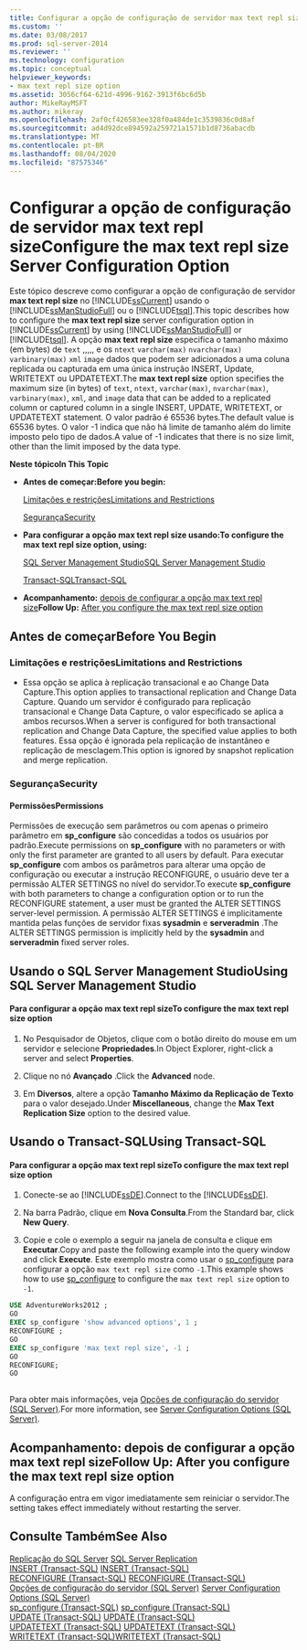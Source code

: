 ```yaml
---
title: Configurar a opção de configuração de servidor max text repl size | Microsoft Docs
ms.custom: ''
ms.date: 03/08/2017
ms.prod: sql-server-2014
ms.reviewer: ''
ms.technology: configuration
ms.topic: conceptual
helpviewer_keywords:
- max text repl size option
ms.assetid: 3056cf64-621d-4996-9162-3913f6bc6d5b
author: MikeRayMSFT
ms.author: mikeray
ms.openlocfilehash: 2af0cf426583ee328f0a484de1c3539836c0d8af
ms.sourcegitcommit: ad4d92dce894592a259721a1571b1d8736abacdb
ms.translationtype: MT
ms.contentlocale: pt-BR
ms.lasthandoff: 08/04/2020
ms.locfileid: "87575346"
---
```

# <a name="configure-the-max-text-repl-size-server-configuration-option"></a><span data-ttu-id="154f8-102">Configurar a opção de configuração de servidor max text repl size</span><span class="sxs-lookup"><span data-stu-id="154f8-102">Configure the max text repl size Server Configuration Option</span></span>
  <span data-ttu-id="154f8-103">Este tópico descreve como configurar a opção de configuração de servidor **max text repl size** no [!INCLUDE[ssCurrent](../../includes/sscurrent-md.md)] usando o [!INCLUDE[ssManStudioFull](../../includes/ssmanstudiofull-md.md)] ou o [!INCLUDE[tsql](../../includes/tsql-md.md)].</span><span class="sxs-lookup"><span data-stu-id="154f8-103">This topic describes how to configure the **max text repl size** server configuration option in [!INCLUDE[ssCurrent](../../includes/sscurrent-md.md)] by using [!INCLUDE[ssManStudioFull](../../includes/ssmanstudiofull-md.md)] or [!INCLUDE[tsql](../../includes/tsql-md.md)].</span></span> <span data-ttu-id="154f8-104">A opção **max text repl size** especifica o tamanho máximo (em bytes) de `text` ,,,,, e os `ntext` `varchar(max)` `nvarchar(max)` `varbinary(max)` `xml` `image` dados que podem ser adicionados a uma coluna replicada ou capturada em uma única instrução INSERT, Update, WRITETEXT ou UPDATETEXT.</span><span class="sxs-lookup"><span data-stu-id="154f8-104">The **max text repl size** option specifies the maximum size (in bytes) of `text`, `ntext`, `varchar(max)`, `nvarchar(max)`, `varbinary(max)`, `xml`, and `image` data that can be added to a replicated column or captured column in a single INSERT, UPDATE, WRITETEXT, or UPDATETEXT statement.</span></span> <span data-ttu-id="154f8-105">O valor padrão é 65536 bytes.</span><span class="sxs-lookup"><span data-stu-id="154f8-105">The default value is 65536 bytes.</span></span> <span data-ttu-id="154f8-106">O valor -1 indica que não há limite de tamanho além do limite imposto pelo tipo de dados.</span><span class="sxs-lookup"><span data-stu-id="154f8-106">A value of -1 indicates that there is no size limit, other than the limit imposed by the data type.</span></span>  
  
 <span data-ttu-id="154f8-107">**Neste tópico**</span><span class="sxs-lookup"><span data-stu-id="154f8-107">**In This Topic**</span></span>  
  
-   <span data-ttu-id="154f8-108">**Antes de começar:**</span><span class="sxs-lookup"><span data-stu-id="154f8-108">**Before you begin:**</span></span>  
  
     [<span data-ttu-id="154f8-109">Limitações e restrições</span><span class="sxs-lookup"><span data-stu-id="154f8-109">Limitations and Restrictions</span></span>](#Restrictions)  
  
     [<span data-ttu-id="154f8-110">Segurança</span><span class="sxs-lookup"><span data-stu-id="154f8-110">Security</span></span>](#Security)  
  
-   <span data-ttu-id="154f8-111">**Para configurar a opção max text repl size usando:**</span><span class="sxs-lookup"><span data-stu-id="154f8-111">**To configure the max text repl size option, using:**</span></span>  
  
     [<span data-ttu-id="154f8-112">SQL Server Management Studio</span><span class="sxs-lookup"><span data-stu-id="154f8-112">SQL Server Management Studio</span></span>](#SSMSProcedure)  
  
     [<span data-ttu-id="154f8-113">Transact-SQL</span><span class="sxs-lookup"><span data-stu-id="154f8-113">Transact-SQL</span></span>](#TsqlProcedure)  
  
-   <span data-ttu-id="154f8-114">**Acompanhamento:**  [depois de configurar a opção max text repl size](#FollowUp)</span><span class="sxs-lookup"><span data-stu-id="154f8-114">**Follow Up:**  [After you configure the max text repl size option](#FollowUp)</span></span>  
  
##  <a name="before-you-begin"></a><a name="BeforeYouBegin"></a> <span data-ttu-id="154f8-115">Antes de começar</span><span class="sxs-lookup"><span data-stu-id="154f8-115">Before You Begin</span></span>  
  
###  <a name="limitations-and-restrictions"></a><a name="Restrictions"></a> <span data-ttu-id="154f8-116">Limitações e restrições</span><span class="sxs-lookup"><span data-stu-id="154f8-116">Limitations and Restrictions</span></span>  
  
-   <span data-ttu-id="154f8-117">Essa opção se aplica à replicação transacional e ao Change Data Capture.</span><span class="sxs-lookup"><span data-stu-id="154f8-117">This option applies to transactional replication and Change Data Capture.</span></span> <span data-ttu-id="154f8-118">Quando um servidor é configurado para replicação transacional e Change Data Capture, o valor especificado se aplica a ambos recursos.</span><span class="sxs-lookup"><span data-stu-id="154f8-118">When a server is configured for both transactional replication and Change Data Capture, the specified value applies to both features.</span></span> <span data-ttu-id="154f8-119">Essa opção é ignorada pela replicação de instantâneo e replicação de mesclagem.</span><span class="sxs-lookup"><span data-stu-id="154f8-119">This option is ignored by snapshot replication and merge replication.</span></span>  
  
###  <a name="security"></a><a name="Security"></a> <span data-ttu-id="154f8-120">Segurança</span><span class="sxs-lookup"><span data-stu-id="154f8-120">Security</span></span>  
  
####  <a name="permissions"></a><a name="Permissions"></a> <span data-ttu-id="154f8-121">Permissões</span><span class="sxs-lookup"><span data-stu-id="154f8-121">Permissions</span></span>  
 <span data-ttu-id="154f8-122">Permissões de execução sem parâmetros ou com apenas o primeiro parâmetro em **sp_configure** são concedidas a todos os usuários por padrão.</span><span class="sxs-lookup"><span data-stu-id="154f8-122">Execute permissions on **sp_configure** with no parameters or with only the first parameter are granted to all users by default.</span></span> <span data-ttu-id="154f8-123">Para executar **sp_configure** com ambos os parâmetros para alterar uma opção de configuração ou executar a instrução RECONFIGURE, o usuário deve ter a permissão ALTER SETTINGS no nível do servidor.</span><span class="sxs-lookup"><span data-stu-id="154f8-123">To execute **sp_configure** with both parameters to change a configuration option or to run the RECONFIGURE statement, a user must be granted the ALTER SETTINGS server-level permission.</span></span> <span data-ttu-id="154f8-124">A permissão ALTER SETTINGS é implicitamente mantida pelas funções de servidor fixas **sysadmin** e **serveradmin** .</span><span class="sxs-lookup"><span data-stu-id="154f8-124">The ALTER SETTINGS permission is implicitly held by the **sysadmin** and **serveradmin** fixed server roles.</span></span>  
  
##  <a name="using-sql-server-management-studio"></a><a name="SSMSProcedure"></a> <span data-ttu-id="154f8-125">Usando o SQL Server Management Studio</span><span class="sxs-lookup"><span data-stu-id="154f8-125">Using SQL Server Management Studio</span></span>  
  
#### <a name="to-configure-the-max-text-repl-size-option"></a><span data-ttu-id="154f8-126">Para configurar a opção max text repl size</span><span class="sxs-lookup"><span data-stu-id="154f8-126">To configure the max text repl size option</span></span>  
  
1.  <span data-ttu-id="154f8-127">No Pesquisador de Objetos, clique com o botão direito do mouse em um servidor e selecione **Propriedades**.</span><span class="sxs-lookup"><span data-stu-id="154f8-127">In Object Explorer, right-click a server and select **Properties**.</span></span>  
  
2.  <span data-ttu-id="154f8-128">Clique no nó **Avançado** .</span><span class="sxs-lookup"><span data-stu-id="154f8-128">Click the **Advanced** node.</span></span>  
  
3.  <span data-ttu-id="154f8-129">Em **Diversos**, altere a opção **Tamanho Máximo da Replicação de Texto** para o valor desejado.</span><span class="sxs-lookup"><span data-stu-id="154f8-129">Under **Miscellaneous**, change the **Max Text Replication Size** option to the desired value.</span></span>  
  
##  <a name="using-transact-sql"></a><a name="TsqlProcedure"></a> <span data-ttu-id="154f8-130">Usando o Transact-SQL</span><span class="sxs-lookup"><span data-stu-id="154f8-130">Using Transact-SQL</span></span>  
  
#### <a name="to-configure-the-max-text-repl-size-option"></a><span data-ttu-id="154f8-131">Para configurar a opção max text repl size</span><span class="sxs-lookup"><span data-stu-id="154f8-131">To configure the max text repl size option</span></span>  
  
1.  <span data-ttu-id="154f8-132">Conecte-se ao [!INCLUDE[ssDE](../../includes/ssde-md.md)].</span><span class="sxs-lookup"><span data-stu-id="154f8-132">Connect to the [!INCLUDE[ssDE](../../includes/ssde-md.md)].</span></span>  
  
2.  <span data-ttu-id="154f8-133">Na barra Padrão, clique em **Nova Consulta**.</span><span class="sxs-lookup"><span data-stu-id="154f8-133">From the Standard bar, click **New Query**.</span></span>  
  
3.  <span data-ttu-id="154f8-134">Copie e cole o exemplo a seguir na janela de consulta e clique em **Executar**.</span><span class="sxs-lookup"><span data-stu-id="154f8-134">Copy and paste the following example into the query window and click **Execute**.</span></span> <span data-ttu-id="154f8-135">Este exemplo mostra como usar o [sp_configure](/sql/relational-databases/system-stored-procedures/sp-configure-transact-sql) para configurar a opção `max text repl size` como `-1`.</span><span class="sxs-lookup"><span data-stu-id="154f8-135">This example shows how to use [sp_configure](/sql/relational-databases/system-stored-procedures/sp-configure-transact-sql) to configure the `max text repl size` option to `-1`.</span></span>  
  
```sql  
USE AdventureWorks2012 ;  
GO  
EXEC sp_configure 'show advanced options', 1 ;   
RECONFIGURE ;   
GO  
EXEC sp_configure 'max text repl size', -1 ;   
GO  
RECONFIGURE;   
GO  
  
```  
  
 <span data-ttu-id="154f8-136">Para obter mais informações, veja [Opções de configuração do servidor &#40;SQL Server&#41;](server-configuration-options-sql-server.md).</span><span class="sxs-lookup"><span data-stu-id="154f8-136">For more information, see [Server Configuration Options &#40;SQL Server&#41;](server-configuration-options-sql-server.md).</span></span>  
  
##  <a name="follow-up-after-you-configure-the-max-text-repl-size-option"></a><a name="FollowUp"></a> <span data-ttu-id="154f8-137">Acompanhamento: depois de configurar a opção max text repl size</span><span class="sxs-lookup"><span data-stu-id="154f8-137">Follow Up: After you configure the max text repl size option</span></span>  
 <span data-ttu-id="154f8-138">A configuração entra em vigor imediatamente sem reiniciar o servidor.</span><span class="sxs-lookup"><span data-stu-id="154f8-138">The setting takes effect immediately without restarting the server.</span></span>  
  
## <a name="see-also"></a><span data-ttu-id="154f8-139">Consulte Também</span><span class="sxs-lookup"><span data-stu-id="154f8-139">See Also</span></span>  
 <span data-ttu-id="154f8-140">[Replicação do SQL Server](../../relational-databases/replication/sql-server-replication.md) </span><span class="sxs-lookup"><span data-stu-id="154f8-140">[SQL Server Replication](../../relational-databases/replication/sql-server-replication.md) </span></span>  
 <span data-ttu-id="154f8-141">[INSERT &#40;Transact-SQL&#41;](/sql/t-sql/statements/insert-transact-sql) </span><span class="sxs-lookup"><span data-stu-id="154f8-141">[INSERT &#40;Transact-SQL&#41;](/sql/t-sql/statements/insert-transact-sql) </span></span>  
 <span data-ttu-id="154f8-142">[RECONFIGURE &#40;Transact-SQL&#41;](/sql/t-sql/language-elements/reconfigure-transact-sql) </span><span class="sxs-lookup"><span data-stu-id="154f8-142">[RECONFIGURE &#40;Transact-SQL&#41;](/sql/t-sql/language-elements/reconfigure-transact-sql) </span></span>  
 <span data-ttu-id="154f8-143">[Opções de configuração do servidor &#40;SQL Server&#41;](server-configuration-options-sql-server.md) </span><span class="sxs-lookup"><span data-stu-id="154f8-143">[Server Configuration Options &#40;SQL Server&#41;](server-configuration-options-sql-server.md) </span></span>  
 <span data-ttu-id="154f8-144">[sp_configure &#40;Transact-SQL&#41;](/sql/relational-databases/system-stored-procedures/sp-configure-transact-sql) </span><span class="sxs-lookup"><span data-stu-id="154f8-144">[sp_configure &#40;Transact-SQL&#41;](/sql/relational-databases/system-stored-procedures/sp-configure-transact-sql) </span></span>  
 <span data-ttu-id="154f8-145">[UPDATE &#40;Transact-SQL&#41;](/sql/t-sql/queries/update-transact-sql) </span><span class="sxs-lookup"><span data-stu-id="154f8-145">[UPDATE &#40;Transact-SQL&#41;](/sql/t-sql/queries/update-transact-sql) </span></span>  
 <span data-ttu-id="154f8-146">[UPDATETEXT &#40;Transact-SQL&#41;](/sql/t-sql/queries/updatetext-transact-sql) </span><span class="sxs-lookup"><span data-stu-id="154f8-146">[UPDATETEXT &#40;Transact-SQL&#41;](/sql/t-sql/queries/updatetext-transact-sql) </span></span>  
 [<span data-ttu-id="154f8-147">WRITETEXT &#40;Transact-SQL&#41;</span><span class="sxs-lookup"><span data-stu-id="154f8-147">WRITETEXT &#40;Transact-SQL&#41;</span></span>](/sql/t-sql/queries/writetext-transact-sql)  
  
  
